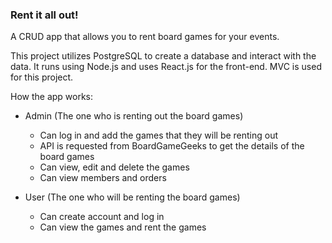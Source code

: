 ### Rent it all out!

A CRUD app that allows you to rent board games for your events.

This project utilizes PostgreSQL to create a database and interact with the data. 
It runs using Node.js and uses React.js for the front-end. 
MVC is used for this project.

How the app works:
* Admin (The one who is renting out the board games)
	- Can log in and add the games that they will be renting out 
	- API is requested from BoardGameGeeks to get the details of the board games 
	- Can view, edit and delete the games  
	- Can view members and orders

* User (The one who will be renting the board games)
	- Can create account and log in 
	- Can view the games and rent the games 